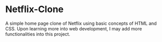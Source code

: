 # Netflix-Clone
A simple home page clone of Netflix using basic concepts of HTML and CSS. Upon learning more into web development, I may add more functionalities into this project.
